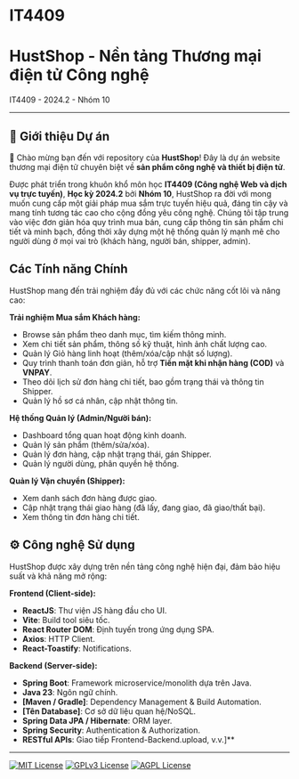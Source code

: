 # IT4409

# HustShop - Nền tảng Thương mại điện tử Công nghệ

IT4409 - 2024.2 - Nhóm 10

---

## 🎯 Giới thiệu Dự án

🛒 Chào mừng bạn đến với repository của **HustShop**! Đây là dự án website thương mại điện tử chuyên biệt về **sản phẩm công nghệ và thiết bị điện tử**.

Được phát triển trong khuôn khổ môn học **IT4409 (Công nghệ Web và dịch vụ trực tuyến)**, **Học kỳ 2024.2** bởi **Nhóm 10**, HustShop ra đời với mong muốn cung cấp một giải pháp mua sắm trực tuyến hiệu quả, đáng tin cậy và mang tính tương tác cao cho cộng đồng yêu công nghệ. Chúng tôi tập trung vào việc đơn giản hóa quy trình mua bán, cung cấp thông tin sản phẩm chi tiết và minh bạch, đồng thời xây dựng một hệ thống quản lý mạnh mẽ cho người dùng ở mọi vai trò (khách hàng, người bán, shipper, admin).

## Các Tính năng Chính

HustShop mang đến trải nghiệm đầy đủ với các chức năng cốt lõi và nâng cao:

**Trải nghiệm Mua sắm Khách hàng:**

- Browse sản phẩm theo danh mục, tìm kiếm thông minh.
- Xem chi tiết sản phẩm, thông số kỹ thuật, hình ảnh chất lượng cao.
- Quản lý Giỏ hàng linh hoạt (thêm/xóa/cập nhật số lượng).
- Quy trình thanh toán đơn giản, hỗ trợ **Tiền mặt khi nhận hàng (COD)** và **VNPAY**.
- Theo dõi lịch sử đơn hàng chi tiết, bao gồm trạng thái và thông tin Shipper.
- Quản lý hồ sơ cá nhân, cập nhật thông tin.

**Hệ thống Quản lý (Admin/Người bán):**

- Dashboard tổng quan hoạt động kinh doanh.
- Quản lý sản phẩm (thêm/sửa/xóa).
- Quản lý đơn hàng, cập nhật trạng thái, gán Shipper.
- Quản lý người dùng, phân quyền hệ thống.

**Quản lý Vận chuyển (Shipper):**

- Xem danh sách đơn hàng được giao.
- Cập nhật trạng thái giao hàng (đã lấy, đang giao, đã giao/thất bại).
- Xem thông tin đơn hàng chi tiết.

## ⚙️ Công nghệ Sử dụng

HustShop được xây dựng trên nền tảng công nghệ hiện đại, đảm bảo hiệu suất và khả năng mở rộng:

**Frontend (Client-side):**

- **ReactJS**: Thư viện JS hàng đầu cho UI.
- **Vite**: Build tool siêu tốc.
- **React Router DOM**: Định tuyến trong ứng dụng SPA.
- **Axios**: HTTP Client.
- **React-Toastify**: Notifications.

**Backend (Server-side):**

- **Spring Boot**: Framework microservice/monolith dựa trên Java.
- **Java 23**: Ngôn ngữ chính.
- **[Maven / Gradle]**: Dependency Management & Build Automation.
- **[Tên Database]**: Cơ sở dữ liệu quan hệ/NoSQL.
- **Spring Data JPA / Hibernate**: ORM layer.
- **Spring Security**: Authentication & Authorization.
- **RESTful APIs**: Giao tiếp Frontend-Backend.upload, v.v.]\*\*

---

[![MIT License](https://img.shields.io/badge/License-MIT-green.svg)](https://choosealicense.com/licenses/mit/)
[![GPLv3 License](https://img.shields.io/badge/License-GPL%20v3-yellow.svg)](https://opensource.org/licenses/)
[![AGPL License](https://img.shields.io/badge/license-AGPL-blue.svg)](http://www.gnu.org/licenses/agpl-3.0)
